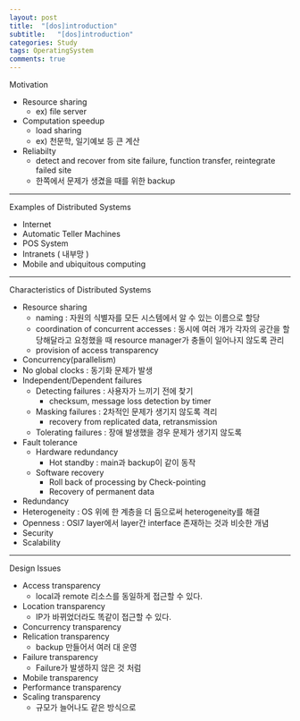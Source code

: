 ```yaml
---
layout: post
title:  "[dos]introduction"
subtitle:   "[dos]introduction"
categories: Study
tags: OperatingSystem
comments: true
---
```


Motivation

- Resource sharing
  - ex) file server
- Computation speedup 
  - load sharing
  - ex) 천문학, 일기예보 등 큰 계산
- Reliabilty 
  - detect and recover from site failure, function transfer, reintegrate failed site
  - 한쪽에서 문제가 생겼을 때를 위한 backup

---

Examples of Distributed Systems

- Internet
- Automatic Teller Machines
- POS System
- Intranets ( 내부망 )
- Mobile and ubiquitous computing

---

Characteristics of Distributed Systems

- Resource sharing
  - naming : 자원의 식별자를 모든 시스템에서 알 수 있는 이름으로 할당
  - coordination of concurrent accesses : 동시에 여러 개가 각자의 공간을 할당해달라고 요청했을 때 resource manager가 충돌이 일어나지 않도록 관리
  - provision of access transparency
- Concurrency(parallelism)
- No global clocks : 동기화 문제가 발생
- Independent/Dependent failures
  - Detecting failures : 사용자가 느끼기 전에 찾기
    - checksum, message loss detection by timer
  - Masking failures : 2차적인 문제가 생기지 않도록 격리
    - recovery from replicated data, retransmission
  - Tolerating failures : 장애 발생했을 경우 문제가 생기지 않도록 
- Fault tolerance
  - Hardware redundancy
    - Hot standby : main과 backup이 같이 동작
  - Software recovery
    - Roll back of processing by Check-pointing
    - Recovery of permanent data
- Redundancy
- Heterogeneity : OS 위에 한 계층을 더 둠으로써 heterogeneity를 해결
- Openness : OSI7 layer에서 layer간 interface 존재하는 것과 비슷한 개념 
- Security
- Scalability

---

Design Issues

- Access transparency
  - local과 remote 리소스를 동일하게 접근할 수 있다.
- Location transparency
  - IP가 바뀌었더라도 똑같이 접근할 수 있다. 
- Concurrency transparency
- Relication transparency
  - backup 만들어서 여러 대 운영
- Failure transparency
  - Failure가 발생하지 않은 것 처럼
- Mobile transparency
- Performance transparency
- Scaling transparency
  - 규모가 늘어나도 같은 방식으로
